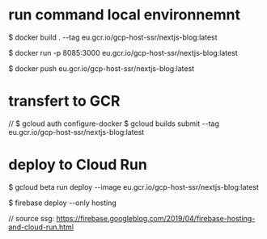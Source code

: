# run command local environnemnt
$ docker build . --tag eu.gcr.io/gcp-host-ssr/nextjs-blog:latest

$ docker run -p 8085:3000 eu.gcr.io/gcp-host-ssr/nextjs-blog:latest

$ docker push eu.gcr.io/gcp-host-ssr/nextjs-blog:latest

# transfert to GCR
// $ gcloud auth configure-docker
$ gcloud builds submit --tag eu.gcr.io/gcp-host-ssr/nextjs-blog:latest

# deploy to Cloud Run
$ gcloud beta run deploy --image eu.gcr.io/gcp-host-ssr/nextjs-blog:latest

$ firebase deploy --only hosting

// source ssg: https://firebase.googleblog.com/2019/04/firebase-hosting-and-cloud-run.html

